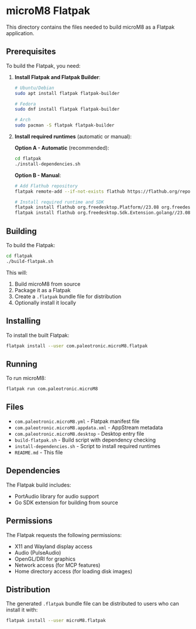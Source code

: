 # microM8 Flatpak

This directory contains the files needed to build microM8 as a Flatpak application.

## Prerequisites

To build the Flatpak, you need:

1. **Install Flatpak and Flatpak Builder**:
   ```bash
   # Ubuntu/Debian
   sudo apt install flatpak flatpak-builder
   
   # Fedora
   sudo dnf install flatpak flatpak-builder
   
   # Arch
   sudo pacman -S flatpak flatpak-builder
   ```

2. **Install required runtimes** (automatic or manual):
   
   **Option A - Automatic** (recommended):
   ```bash
   cd flatpak
   ./install-dependencies.sh
   ```
   
   **Option B - Manual**:
   ```bash
   # Add Flathub repository
   flatpak remote-add --if-not-exists flathub https://flathub.org/repo/flathub.flatpakrepo
   
   # Install required runtime and SDK
   flatpak install flathub org.freedesktop.Platform//23.08 org.freedesktop.Sdk//23.08
   flatpak install flathub org.freedesktop.Sdk.Extension.golang//23.08
   ```

## Building

To build the Flatpak:

```bash
cd flatpak
./build-flatpak.sh
```

This will:
1. Build microM8 from source
2. Package it as a Flatpak
3. Create a `.flatpak` bundle file for distribution
4. Optionally install it locally

## Installing

To install the built Flatpak:

```bash
flatpak install --user com.paleotronic.microM8.flatpak
```

## Running

To run microM8:

```bash
flatpak run com.paleotronic.microM8
```

## Files

- `com.paleotronic.microM8.yml` - Flatpak manifest file
- `com.paleotronic.microM8.appdata.xml` - AppStream metadata
- `com.paleotronic.microM8.desktop` - Desktop entry file
- `build-flatpak.sh` - Build script with dependency checking
- `install-dependencies.sh` - Script to install required runtimes
- `README.md` - This file

## Dependencies

The Flatpak build includes:
- PortAudio library for audio support
- Go SDK extension for building from source

## Permissions

The Flatpak requests the following permissions:
- X11 and Wayland display access
- Audio (PulseAudio)
- OpenGL/DRI for graphics
- Network access (for MCP features)
- Home directory access (for loading disk images)

## Distribution

The generated `.flatpak` bundle file can be distributed to users who can install it with:

```bash
flatpak install --user microM8.flatpak
```